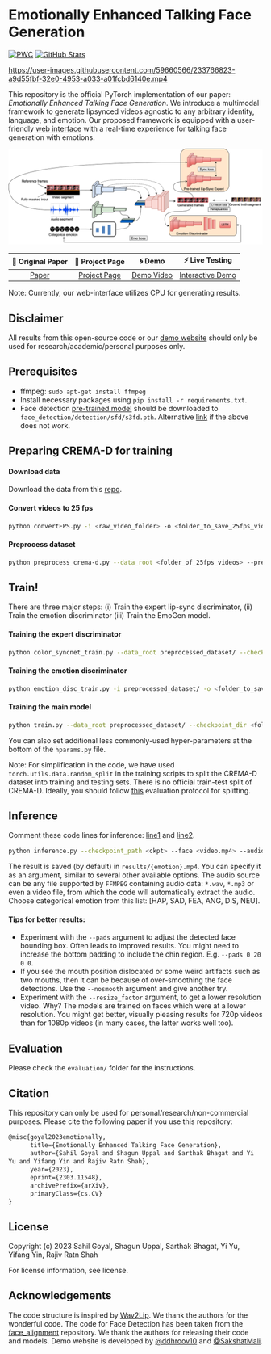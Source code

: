 # **Emotionally Enhanced Talking Face Generation**

[![PWC](https://img.shields.io/endpoint.svg?url=https://paperswithcode.com/badge/emotionally-enhanced-talking-face-generation/talking-face-generation-on-crema-d)](https://paperswithcode.com/sota/talking-face-generation-on-crema-d?p=emotionally-enhanced-talking-face-generation)
[![GitHub Stars](https://img.shields.io/github/stars/sahilg06/EmoGen)](https://github.com/sahilg06/EmoGen)



https://user-images.githubusercontent.com/59660566/233766823-a9d55fbf-32e0-4953-a033-a01fcbd6140e.mp4



This repository is the official PyTorch implementation of our paper: _Emotionally Enhanced Talking Face Generation_. We introduce a multimodal framework to generate lipsynced videos agnostic to any arbitrary identity, language, and emotion. Our proposed framework is equipped with a user-friendly [web interface](https://midas.iiitd.edu.in/emo/) with a real-time experience for talking face generation with emotions.

![Model](/images/model.png)



|📑 Original Paper|📰 Project Page|🌀 Demo|⚡ Live Testing
|:-:|:-:|:-:|:-:|
[Paper](https://arxiv.org/abs/2303.11548) | [Project Page](https://midas.iiitd.edu.in/emo/) | [Demo Video](https://youtu.be/bYPX0zp4MY4) | [Interactive Demo](https://midas.iiitd.edu.in/emo/)

Note: Currently, our web-interface utilizes CPU for generating results. 

**Disclaimer**
--------
All results from this open-source code or our [demo website](https://midas.iiitd.edu.in/emo/) should only be used for research/academic/personal purposes only. 

Prerequisites
-------------
- ffmpeg: `sudo apt-get install ffmpeg`
- Install necessary packages using `pip install -r requirements.txt`.
- Face detection [pre-trained model](https://www.adrianbulat.com/downloads/python-fan/s3fd-619a316812.pth) should be downloaded to `face_detection/detection/sfd/s3fd.pth`. Alternative [link](https://iiitaphyd-my.sharepoint.com/:u:/g/personal/prajwal_k_research_iiit_ac_in/EZsy6qWuivtDnANIG73iHjIBjMSoojcIV0NULXV-yiuiIg?e=qTasa8) if the above does not work.

Preparing CREMA-D for training
----------

#### Download data
Download the data from this [repo](https://github.com/CheyneyComputerScience/CREMA-D).

#### Convert videos to 25 fps
```bash
python convertFPS.py -i <raw_video_folder> -o <folder_to_save_25fps_videos>
```

#### Preprocess dataset
```bash
python preprocess_crema-d.py --data_root <folder_of_25fps_videos> --preprocessed_root preprocessed_dataset/
```

Train!
----------
There are three major steps: (i) Train the expert lip-sync discriminator, (ii) Train the emotion discriminator (iii) Train the EmoGen model.

#### Training the expert discriminator
```bash
python color_syncnet_train.py --data_root preprocessed_dataset/ --checkpoint_dir <folder_to_save_checkpoints>
```
#### Training the emotion discriminator
```bash
python emotion_disc_train.py -i preprocessed_dataset/ -o <folder_to_save_checkpoints>
```

#### Training the main model
```bash
python train.py --data_root preprocessed_dataset/ --checkpoint_dir <folder_to_save_checkpoints> --syncnet_checkpoint_path <path_to_expert_disc_checkpoint> --emotion_disc_path <path_to_emotion_disc_checkpoint>
```
You can also set additional less commonly-used hyper-parameters at the bottom of the `hparams.py` file.

Note: For simplification in the code, we have used ```torch.utils.data.random_split``` in the training scripts to split the CREMA-D dataset into training and testing sets. There is no official train-test split of CREMA-D. Ideally, you should follow [this](https://github.com/CheyneyComputerScience/CREMA-D/issues/2#issuecomment-515081704) evaluation protocol for splitting.

Inference
-------
<!-- #### Model Weights
| Model description| Link to the model |
| :-------------: | :---------------: |
| Emogen (PL+DA) | [Link](https://drive.google.com/file/d/1yNytUV2qI9RRbB_NMPy-Hgo4b0a-d76F/view?usp=sharing) |
| Emogen (PRE) | [Link](https://drive.google.com/file/d/1Z_J4xJmlyjue8Th8bl95cC60kOD4sZlZ/view?usp=sharing) | -->

Comment these code lines for inference: [line1](https://github.com/sahilg06/EmoGen/blob/7e58e8343dc0faff2685302920750cb8f7227651/models/wav2lip.py#L108) and [line2](https://github.com/sahilg06/EmoGen/blob/7e58e8343dc0faff2685302920750cb8f7227651/models/wav2lip.py#L113). 

```bash
python inference.py --checkpoint_path <ckpt> --face <video.mp4> --audio <an-audio-source> --emotion <categorical emotion>
```
The result is saved (by default) in `results/{emotion}.mp4`. You can specify it as an argument,  similar to several other available options. The audio source can be any file supported by `FFMPEG` containing audio data: `*.wav`, `*.mp3` or even a video file, from which the code will automatically extract the audio. Choose categorical emotion from this list: [HAP, SAD, FEA, ANG, DIS, NEU].

#### Tips for better results:
- Experiment with the `--pads` argument to adjust the detected face bounding box. Often leads to improved results. You might need to increase the bottom padding to include the chin region. E.g. `--pads 0 20 0 0`.
- If you see the mouth position dislocated or some weird artifacts such as two mouths, then it can be because of over-smoothing the face detections. Use the `--nosmooth` argument and give another try. 
- Experiment with the `--resize_factor` argument, to get a lower resolution video. Why? The models are trained on faces which were at a lower resolution. You might get better, visually pleasing results for 720p videos than for 1080p videos (in many cases, the latter works well too). 

Evaluation
----------
Please check the `evaluation/` folder for the instructions.
 
Citation
----------
This repository can only be used for personal/research/non-commercial purposes. Please cite the following paper if you use this repository:
```
@misc{goyal2023emotionally,
      title={Emotionally Enhanced Talking Face Generation}, 
      author={Sahil Goyal and Shagun Uppal and Sarthak Bhagat and Yi Yu and Yifang Yin and Rajiv Ratn Shah},
      year={2023},
      eprint={2303.11548},
      archivePrefix={arXiv},
      primaryClass={cs.CV}
}
```

License
----------
Copyright (c) 2023 Sahil Goyal, Shagun Uppal, Sarthak Bhagat, Yi Yu, Yifang Yin, Rajiv Ratn Shah

For license information, see license.

Acknowledgements
----------
The code structure is inspired by [Wav2Lip](https://github.com/Rudrabha/Wav2Lip). We thank the authors for the wonderful code. The code for Face Detection has been taken from the [face_alignment](https://github.com/1adrianb/face-alignment) repository. We thank the authors for releasing their code and models. Demo website is developed by [@ddhroov10](https://github.com/ddhroov10) and [@SakshatMali](https://github.com/SakshatMali).
